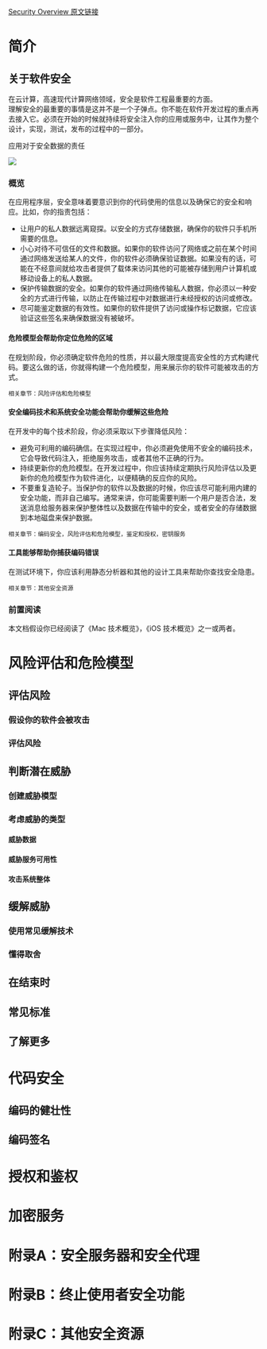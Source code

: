 [Security Overview 原文链接](https://developer.apple.com/library/content/documentation/Security/Conceptual/Security_Overview/Introduction/Introduction.html#//apple_ref/doc/uid/TP30000976)

# 简介
## 关于软件安全

在云计算，高速现代计算网络领域，安全是软件工程最重要的方面。  
理解安全的最重要的事情是这并不是一个子弹点。你不能在软件开发过程的重点再去接入它。必须在开始的时候就持续将安全注入你的应用或服务中，让其作为整个设计，实现，测试，发布的过程中的一部分。  

应用对于安全数据的责任  

![](https://developer.apple.com/library/archive/documentation/Security/Conceptual/Security_Overview/Art/security_overview_intro_art_2x.png)

### 概览

在应用程序层，安全意味着要意识到你的代码使用的信息以及确保它的安全和响应。比如，你的指责包括：  

- 让用户的私人数据远离窥探。以安全的方式存储数据，确保你的软件只手机所需要的信息。
- 小心对待不可信任的文件和数据。如果你的软件访问了网络或之前在某个时间通过网络发送给某人的文件，你的软件必须确保验证数据。如果没有的话，可能在不经意间就给攻击者提供了载体来访问其他的可能被存储到用户计算机或移动设备上的私人数据。
- 保护传输数据的安全。如果你的软件通过网络传输私人数据，你必须以一种安全的方式进行传输，以防止在传输过程中对数据进行未经授权的访问或修改。
- 尽可能鉴定数据的有效性。如果你的软件提供了访问或操作标记数据，它应该验证这些签名来确保数据没有被破坏。

#### 危险模型会帮助你定位危险的区域

在规划阶段，你必须确定软件危险的性质，并以最大限度提高安全性的方式构建代码。要这么做的话，你就得构建一个危险模型，用来展示你的软件可能被攻击的方式。

```
相关章节：风险评估和危险模型
```

#### 安全编码技术和系统安全功能会帮助你缓解这些危险

在开发中的每个技术阶段，你必须采取以下步骤降低风险：

- 避免可利用的编码确信。在实现过程中，你必须避免使用不安全的编码技术，它会导致代码注入，拒绝服务攻击，或者其他不正确的行为。
- 持续更新你的危险模型。在开发过程中，你应该持续定期执行风险评估以及更新你的危险模型作为软件进化，以便精确的反应你的风险。
- 不要重复造轮子。当保护你的软件以及数据的时候，你应该尽可能利用内建的安全功能，而非自己编写。通常来讲，你可能需要判断一个用户是否合法，发送消息给服务器来保护整体性以及数据在传输中的安全，或者安全的存储数据到本地磁盘来保护数据。

```
相关章节：编码安全，风险评估和危险模型，鉴定和授权，密钥服务
```

#### 工具能够帮助你捕获编码错误

在测试环境下，你应该利用静态分析器和其他的设计工具来帮助你查找安全隐患。

```
相关章节：其他安全资源
```

### 前置阅读

本文档假设你已经阅读了《Mac 技术概览》，《iOS 技术概览》之一或两者。

# 风险评估和危险模型

## 评估风险

### 假设你的软件会被攻击

### 评估风险

## 判断潜在威胁

### 创建威胁模型

### 考虑威胁的类型

#### 威胁数据

#### 威胁服务可用性

#### 攻击系统整体

## 缓解威胁

### 使用常见缓解技术

### 懂得取舍

## 在结束时

## 常见标准

## 了解更多

# 代码安全

## 编码的健壮性

## 编码签名

## 

# 授权和鉴权

# 加密服务

# 附录A：安全服务器和安全代理

# 附录B：终止使用者安全功能

# 附录C：其他安全资源